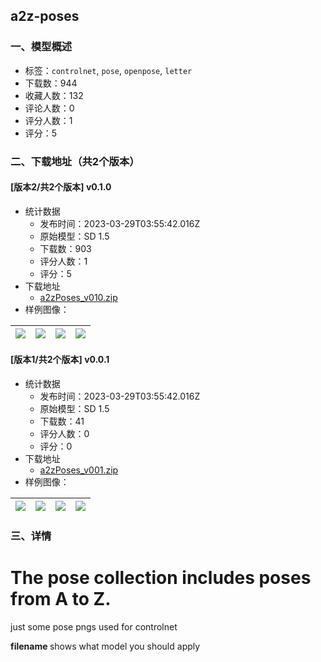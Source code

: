## a2z-poses
### 一、模型概述

- 标签：`controlnet`, `pose`, `openpose`, `letter`
- 下载数：944
- 收藏人数：132
- 评论人数：0
- 评分人数：1
- 评分：5

### 二、下载地址（共2个版本）

#### [版本2/共2个版本] v0.1.0

- 统计数据
  - 发布时间：2023-03-29T03:55:42.016Z
  - 原始模型：SD 1.5
  - 下载数：903
  - 评分人数：1
  - 评分：5
- 下载地址
  - [a2zPoses_v010.zip](https://civitai.com/api/download/models/31048)
- 样例图像：

| <img src="https://image.civitai.com/xG1nkqKTMzGDvpLrqFT7WA/92f88cdb-84f8-40a9-e9bd-b04a229c8600/width=450/353155.jpeg" /> | <img src="https://image.civitai.com/xG1nkqKTMzGDvpLrqFT7WA/0a17f8c5-5ea9-4dfd-faaf-fa43d7dd7e00/width=450/353154.jpeg" /> | <img src="https://image.civitai.com/xG1nkqKTMzGDvpLrqFT7WA/3d23767c-1dcc-4474-9d89-a921ca29bb00/width=450/353153.jpeg" /> | <img src="https://image.civitai.com/xG1nkqKTMzGDvpLrqFT7WA/27616501-68d3-4361-244c-55f23a683100/width=450/353152.jpeg" /> |
| ---- | ---- | ---- | ---- |

#### [版本1/共2个版本] v0.0.1

- 统计数据
  - 发布时间：2023-03-29T03:55:42.016Z
  - 原始模型：SD 1.5
  - 下载数：41
  - 评分人数：0
  - 评分：0
- 下载地址
  - [a2zPoses_v001.zip](https://civitai.com/api/download/models/28915)
- 样例图像：

| <img src="https://image.civitai.com/xG1nkqKTMzGDvpLrqFT7WA/f19bfd3e-bcf9-4ff2-b789-b76b2cbf9c00/width=450/326280.jpeg" /> | <img src="https://image.civitai.com/xG1nkqKTMzGDvpLrqFT7WA/d3bbc2c4-dacb-4069-12b2-49635a1f2900/width=450/329505.jpeg" /> | <img src="https://image.civitai.com/xG1nkqKTMzGDvpLrqFT7WA/9672a21c-53c5-4606-48cd-794bb1fc3600/width=450/329504.jpeg" /> | <img src="https://image.civitai.com/xG1nkqKTMzGDvpLrqFT7WA/e2087c28-69a7-4757-a996-2b4f219fd900/width=450/329503.jpeg" /> |
| ---- | ---- | ---- | ---- |


### 三、详情
<h1>The  pose collection includes poses from A to Z.</h1><p></p><p>just some pose pngs used for controlnet </p><p><strong>filename </strong>shows what model you should apply</p>